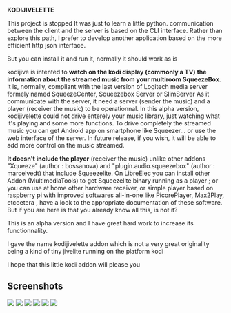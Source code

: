 **KODIJIVELETTE**

This project is stopped
It was just to learn a little python. communication between 
the client and the server is based on the CLI interface.
Rather than explore this path, I prefer to develop another 
application based on the more efficient http json interface.

But you can install it and run it, normally it should work as is

kodijive is intented to **watch on the kodi display (commonly a TV) the information about the streamed music from your multiroom SqueezeBox**.
it is, normally, compliant with the last version of Logitech  media server formely named SqueezeCenter, Squeezebox Server
or SlimServer
As it communicate with the server, it need a server (sender the music) and a player (receiver the music) to be
operationnal. In this alpha version, kodijivelette could not drive enterely your music library, just watching what it's 
playing and some more functions.
To drive completely the streamed music you can get Android app on smartphone like Squeezer... 
or use the web interface of the server. 
In future release, if you wish, it will be able to add more control on the music streamed.

**It doesn't include the player** (receiver the music) unlike other addons "Xqueeze" (author : bossanova) and
"plugin.audio.squeezebox" (author : marcelvedt) that include Squeezelite. On LibreElec you can install
other Addon (MultimediaTools) to get Squeezelite binary running as a player ; or you can use at home
other hardware receiver, or simple player based on raspberry pi with improved softwares all-in-one like
PicorePlayer, Max2Play, etcoetera , have a look to the appropriate documentation of these software. 
But if you are here is that you already know all this, is not it?

This is an alpha version and I have great hard work to increase its functionnality.

I gave the name kodijivelette addon which is not a very great originality being a kind of tiny jivelite
running on the platform kodi

I hope that this little kodi addon will please you

Screenshots
-----------
![](https://i.imgur.com/uvdCLdE.png)
![](https://i.imgur.com/TFzLzTK.png)
![](https://i.imgur.com/AJWWwYY.png)
![](https://i.imgur.com/twdg9mW.png)
![](https://i.imgur.com/A3xyyqI.png)
![](https://i.imgur.com/hbp3rDE.png)
